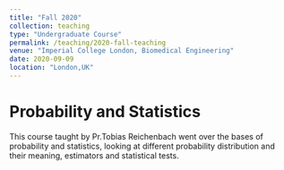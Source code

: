 ```yaml
---
title: "Fall 2020"
collection: teaching
type: "Undergraduate Course"
permalink: /teaching/2020-fall-teaching
venue: "Imperial College London, Biomedical Engineering"
date: 2020-09-09
location: "London,UK"
---
```


Probability and Statistics
======

This course taught by Pr.Tobias Reichenbach went over the bases of probability and statistics, looking at different probability distribution and their meaning, estimators and statistical tests.
